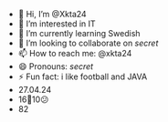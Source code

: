 - 👋 Hi, I’m @Xkta24
- 👀 I’m interested in IT
- 🌱 I’m currently learning Swedish
- 💞️ I’m looking to collaborate on *secret*
- 📫 How to reach me: @xkta24
- 😄 Pronouns: *secret*
- ⚡ Fun fact: i like football and JAVA
- 27.04.24
- 16💯10😕
- 82
<!---
Xkta24/Xkta24 is a ✨ special ✨ repository because its `README.md` (this file) appears on your GitHub profile.
You can click the Preview link to take a look at your changes.
--->
